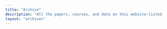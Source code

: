 ```yaml
---
title: "Archive"
description: "All the papers, courses, and data on this website—listed in chronological order."
layout: "archives"
---
```


